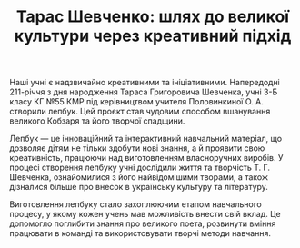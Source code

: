 ﻿---
title: "Тарас Шевченко: шлях до великої культури через креативний підхід"
---

Наші учні є надзвичайно креативними та ініціативними. Напередодні 211-річчя з дня народження Тараса Григоровича Шевченка, учні 3-Б класу КГ №55 КМР під керівництвом учителя Половинкиної О. А. створили лепбук. Цей проєкт став чудовим способом вшанування великого Кобзаря та його творчої спадщини.

Лепбук — це інноваційний та інтерактивний навчальний матеріал, що дозволяє дітям не тільки здобути нові знання, а й проявити свою креативність, працюючи над виготовленням власноручних виробів. У процесі створення лепбуку учні дослідили життя та творчість Т. Г. Шевченка, ознайомилися з його найвідомішими творами, а також дізналися більше про внесок в українську культуру та літературу.

Виготовлення лепбуку стало захоплюючим етапом навчального процесу, у якому кожен учень мав можливість внести свій вклад. Це допомогло поглибити знання про великого поета, розвинути вміння працювати в команді та використовувати творчі методи навчання.

<slideshow />
